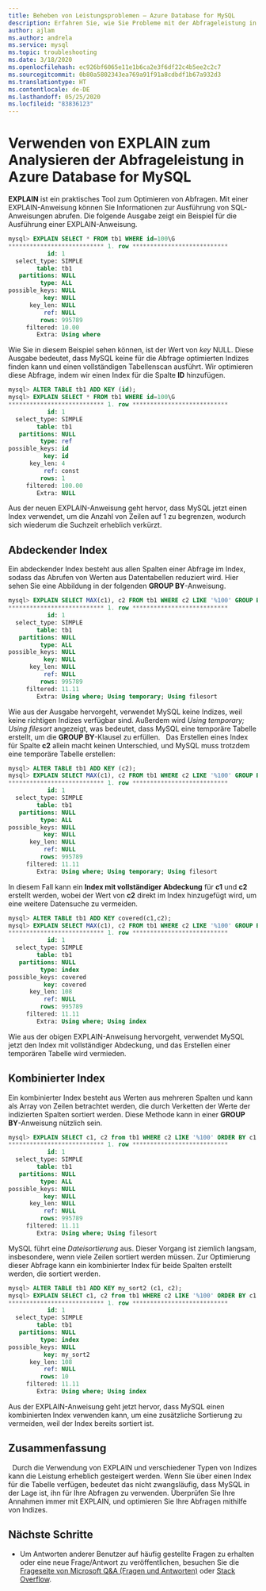 ```yaml
---
title: Beheben von Leistungsproblemen – Azure Database for MySQL
description: Erfahren Sie, wie Sie Probleme mit der Abfrageleistung in Azure Database for MySQL mithilfe von EXPLAIN beheben.
author: ajlam
ms.author: andrela
ms.service: mysql
ms.topic: troubleshooting
ms.date: 3/18/2020
ms.openlocfilehash: ec926bf6065e11e1b6ca2e3f6df22c4b5ee2c2c7
ms.sourcegitcommit: 0b80a5802343ea769a91f91a8cdbdf1b67a932d3
ms.translationtype: HT
ms.contentlocale: de-DE
ms.lasthandoff: 05/25/2020
ms.locfileid: "83836123"
---
```

# <a name="how-to-use-explain-to-profile-query-performance-in-azure-database-for-mysql"></a>Verwenden von EXPLAIN zum Analysieren der Abfrageleistung in Azure Database for MySQL
**EXPLAIN** ist ein praktisches Tool zum Optimieren von Abfragen. Mit einer EXPLAIN-Anweisung können Sie Informationen zur Ausführung von SQL-Anweisungen abrufen. Die folgende Ausgabe zeigt ein Beispiel für die Ausführung einer EXPLAIN-Anweisung.

```sql
mysql> EXPLAIN SELECT * FROM tb1 WHERE id=100\G
*************************** 1. row ***************************
           id: 1
  select_type: SIMPLE
        table: tb1
   partitions: NULL
         type: ALL
possible_keys: NULL
          key: NULL
      key_len: NULL
          ref: NULL
         rows: 995789
     filtered: 10.00
        Extra: Using where
```

Wie Sie in diesem Beispiel sehen können, ist der Wert von *key* NULL. Diese Ausgabe bedeutet, dass MySQL keine für die Abfrage optimierten Indizes finden kann und einen vollständigen Tabellenscan ausführt. Wir optimieren diese Abfrage, indem wir einen Index für die Spalte **ID** hinzufügen.

```sql
mysql> ALTER TABLE tb1 ADD KEY (id);
mysql> EXPLAIN SELECT * FROM tb1 WHERE id=100\G
*************************** 1. row ***************************
           id: 1
  select_type: SIMPLE
        table: tb1
   partitions: NULL
         type: ref
possible_keys: id
          key: id
      key_len: 4
          ref: const
         rows: 1
     filtered: 100.00
        Extra: NULL
```

Aus der neuen EXPLAIN-Anweisung geht hervor, dass MySQL jetzt einen Index verwendet, um die Anzahl von Zeilen auf 1 zu begrenzen, wodurch sich wiederum die Suchzeit erheblich verkürzt.
 
## <a name="covering-index"></a>Abdeckender Index
Ein abdeckender Index besteht aus allen Spalten einer Abfrage im Index, sodass das Abrufen von Werten aus Datentabellen reduziert wird. Hier sehen Sie eine Abbildung in der folgenden **GROUP BY**-Anweisung.
 
```sql
mysql> EXPLAIN SELECT MAX(c1), c2 FROM tb1 WHERE c2 LIKE '%100' GROUP BY c1\G
*************************** 1. row ***************************
           id: 1
  select_type: SIMPLE
        table: tb1
   partitions: NULL
         type: ALL
possible_keys: NULL
          key: NULL
      key_len: NULL
          ref: NULL
         rows: 995789
     filtered: 11.11
        Extra: Using where; Using temporary; Using filesort
```

Wie aus der Ausgabe hervorgeht, verwendet MySQL keine Indizes, weil keine richtigen Indizes verfügbar sind. Außerdem wird *Using temporary; Using filesort* angezeigt, was bedeutet, dass MySQL eine temporäre Tabelle erstellt, um die **GROUP BY**-Klausel zu erfüllen.
 
Das Erstellen eines Index für Spalte **c2** allein macht keinen Unterschied, und MySQL muss trotzdem eine temporäre Tabelle erstellen:

```sql 
mysql> ALTER TABLE tb1 ADD KEY (c2);
mysql> EXPLAIN SELECT MAX(c1), c2 FROM tb1 WHERE c2 LIKE '%100' GROUP BY c1\G
*************************** 1. row ***************************
           id: 1
  select_type: SIMPLE
        table: tb1
   partitions: NULL
         type: ALL
possible_keys: NULL
          key: NULL
      key_len: NULL
          ref: NULL
         rows: 995789
     filtered: 11.11
        Extra: Using where; Using temporary; Using filesort
```

In diesem Fall kann ein **Index mit vollständiger Abdeckung** für **c1** und **c2** erstellt werden, wobei der Wert von **c2** direkt im Index hinzugefügt wird, um eine weitere Datensuche zu vermeiden.

```sql 
mysql> ALTER TABLE tb1 ADD KEY covered(c1,c2);
mysql> EXPLAIN SELECT MAX(c1), c2 FROM tb1 WHERE c2 LIKE '%100' GROUP BY c1\G
*************************** 1. row ***************************
           id: 1
  select_type: SIMPLE
        table: tb1
   partitions: NULL
         type: index
possible_keys: covered
          key: covered
      key_len: 108
          ref: NULL
         rows: 995789
     filtered: 11.11
        Extra: Using where; Using index
```

Wie aus der obigen EXPLAIN-Anweisung hervorgeht, verwendet MySQL jetzt den Index mit vollständiger Abdeckung, und das Erstellen einer temporären Tabelle wird vermieden. 

## <a name="combined-index"></a>Kombinierter Index
Ein kombinierter Index besteht aus Werten aus mehreren Spalten und kann als Array von Zeilen betrachtet werden, die durch Verketten der Werte der indizierten Spalten sortiert werden. Diese Methode kann in einer **GROUP BY**-Anweisung nützlich sein.

```sql
mysql> EXPLAIN SELECT c1, c2 from tb1 WHERE c2 LIKE '%100' ORDER BY c1 DESC LIMIT 10\G
*************************** 1. row ***************************
           id: 1
  select_type: SIMPLE
        table: tb1
   partitions: NULL
         type: ALL
possible_keys: NULL
          key: NULL
      key_len: NULL
          ref: NULL
         rows: 995789
     filtered: 11.11
        Extra: Using where; Using filesort
```

MySQL führt eine *Dateisortierung* aus. Dieser Vorgang ist ziemlich langsam, insbesondere, wenn viele Zeilen sortiert werden müssen. Zur Optimierung dieser Abfrage kann ein kombinierter Index für beide Spalten erstellt werden, die sortiert werden.

```sql 
mysql> ALTER TABLE tb1 ADD KEY my_sort2 (c1, c2);
mysql> EXPLAIN SELECT c1, c2 from tb1 WHERE c2 LIKE '%100' ORDER BY c1 DESC LIMIT 10\G
*************************** 1. row ***************************
           id: 1
  select_type: SIMPLE
        table: tb1
   partitions: NULL
         type: index
possible_keys: NULL
          key: my_sort2
      key_len: 108
          ref: NULL
         rows: 10
     filtered: 11.11
        Extra: Using where; Using index
```

Aus der EXPLAIN-Anweisung geht jetzt hervor, dass MySQL einen kombinierten Index verwenden kann, um eine zusätzliche Sortierung zu vermeiden, weil der Index bereits sortiert ist.
 
## <a name="conclusion"></a>Zusammenfassung
 
Durch die Verwendung von EXPLAIN und verschiedener Typen von Indizes kann die Leistung erheblich gesteigert werden. Wenn Sie über einen Index für die Tabelle verfügen, bedeutet das nicht zwangsläufig, dass MySQL in der Lage ist, ihn für Ihre Abfragen zu verwenden. Überprüfen Sie Ihre Annahmen immer mit EXPLAIN, und optimieren Sie Ihre Abfragen mithilfe von Indizes.


## <a name="next-steps"></a>Nächste Schritte
- Um Antworten anderer Benutzer auf häufig gestellte Fragen zu erhalten oder eine neue Frage/Antwort zu veröffentlichen, besuchen Sie die [Frageseite von Microsoft Q&A (Fragen und Antworten)](https://docs.microsoft.com/answers/topics/azure-database-mysql.html) oder [Stack Overflow](https://stackoverflow.com/questions/tagged/azure-database-mysql).
